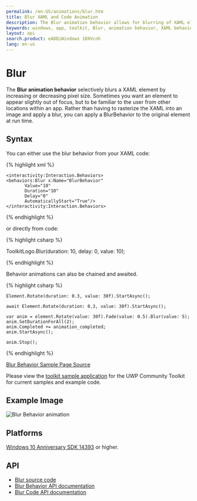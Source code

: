 ```yaml
---
permalink: /en-US/animations/blur.htm
title: Blur XAML and Code Animation 
description: The Blur animation behavior allows for blurring of XAML elements using composition
keywords: windows, app, toolkit, Blur, animation behavior, XAML behavior, image blur, XAML blur, XAML, animation, composition 
layout: api
search.product: eADQiWindows 10XVcnh
lang: en-us
---
```


# Blur

The **Blur animation behavior** selectively blurs a XAML element by increasing or decreasing pixel size.
Sometimes you want an element to appear slightly out of focus, but to be familiar to the user from other locations within an app.  Rather than having to rasterize the XAML into an image and apply a blur, you can apply a BlurBehavior to the original element at run time. 

## Syntax

You can either use the blur behavior from your XAML code:

{% highlight xml %}

    <interactivity:Interaction.Behaviors>
    <behaviors:Blur x:Name="BlurBehavior" 
           Value="10" 
           Duration="10" 
           Delay="0" 
           AutomaticallyStart="True"/>
    </interactivity:Interaction.Behaviors>

{% endhighlight %}

or directly from code:

{% highlight csharp %}

ToolkitLogo.Blur(duration: 10, delay: 0, value: 10);       

{% endhighlight %}

Behavior animations can also be chained and awaited.

{% highlight csharp %}

    Element.Rotate(duration: 0.3, value: 30f).StartAsync();

    await Element.Rotate(duration: 0.3, value: 30f).StartAsync();

    var anim = element.Rotate(value: 30f).Fade(value: 0.5).Blur(value: 5);
    anim.SetDurationForAll(2);
    anim.Completed += animation_completed;
    anim.StartAsync();

    anim.Stop();

{% endhighlight %}

[Blur Behavior Sample Page Source](https://github.com/Microsoft/UWPCommunityToolkit/tree/master/Microsoft.Toolkit.Uwp.SampleApp/SamplePages/Blur)

Please view the [toolkit sample application](https://github.com/Microsoft/UWPCommunityToolkit/tree/master/Microsoft.Toolkit.Uwp.SampleApp) for the UWP Community Toolkit for current samples and example code.

## Example Image

![Blur Behavior animation]({{site.baseurl}}/resources/images/Animations-Blur.gif "Blur Behavior")

## Platforms

[Windows 10 Anniversary SDK 14393](https://blogs.windows.com/windowsexperience/2016/07/18/build14393/) or higher.


## API

* [Blur source code](https://github.com/Microsoft/UWPCommunityToolkit/blob/master/Microsoft.Toolkit.Uwp.UI.Animations/Behaviors/Blur.cs)
* [Blur Behavior API documentation]({{site.baseurl}}/{{page.lang}}/api/Microsoft_Toolkit_Uwp_UI_Animations_Behaviors_Blur.htm)
* [Blur Code API documentation]({{site.baseurl}}/{{page.lang}}/api/Microsoft_Toolkit_Uwp_UI_Animations_Composition.htm#blurmicrosofttoolkituwpuianimationsanimationset-animationsetsystemdouble-durationsystemdouble-delaysystemdouble-bluramount.htm)
